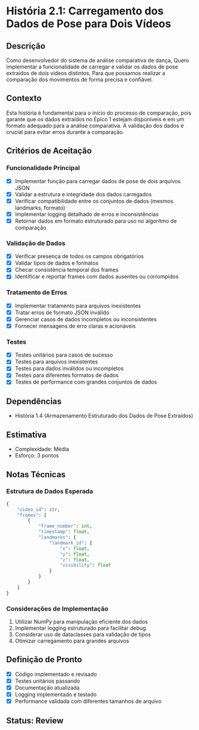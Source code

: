 # História 2.1: Carregamento dos Dados de Pose para Dois Vídeos

## Descrição

Como desenvolvedor do sistema de análise comparativa de dança,
Quero implementar a funcionalidade de carregar e validar os dados de pose extraídos de dois vídeos distintos,
Para que possamos realizar a comparação dos movimentos de forma precisa e confiável.

## Contexto

Esta história é fundamental para o início do processo de comparação, pois garante que os dados extraídos no Épico 1 estejam disponíveis e em um formato adequado para a análise comparativa. A validação dos dados é crucial para evitar erros durante a comparação.

## Critérios de Aceitação

### Funcionalidade Principal

- [x] Implementar função para carregar dados de pose de dois arquivos JSON
- [x] Validar a estrutura e integridade dos dados carregados
- [x] Verificar compatibilidade entre os conjuntos de dados (mesmos landmarks, formato)
- [x] Implementar logging detalhado de erros e inconsistências
- [x] Retornar dados em formato estruturado para uso no algoritmo de comparação

### Validação de Dados

- [x] Verificar presença de todos os campos obrigatórios
- [x] Validar tipos de dados e formatos
- [x] Checar consistência temporal dos frames
- [x] Identificar e reportar frames com dados ausentes ou corrompidos

### Tratamento de Erros

- [x] Implementar tratamento para arquivos inexistentes
- [x] Tratar erros de formato JSON inválido
- [x] Gerenciar casos de dados incompletos ou inconsistentes
- [x] Fornecer mensagens de erro claras e acionáveis

### Testes

- [x] Testes unitários para casos de sucesso
- [x] Testes para arquivos inexistentes
- [x] Testes para dados inválidos ou incompletos
- [x] Testes para diferentes formatos de dados
- [x] Testes de performance com grandes conjuntos de dados

## Dependências

- História 1.4 (Armazenamento Estruturado dos Dados de Pose Extraídos)

## Estimativa

- Complexidade: Média
- Esforço: 3 pontos

## Notas Técnicas

### Estrutura de Dados Esperada

```python
{
    "video_id": str,
    "frames": [
        {
            "frame_number": int,
            "timestamp": float,
            "landmarks": {
                "landmark_id": {
                    "x": float,
                    "y": float,
                    "z": float,
                    "visibility": float
                }
            }
        }
    ]
}
```

### Considerações de Implementação

1. Utilizar NumPy para manipulação eficiente dos dados
2. Implementar logging estruturado para facilitar debug
3. Considerar uso de dataclasses para validação de tipos
4. Otimizar carregamento para grandes arquivos

## Definição de Pronto

- [x] Código implementado e revisado
- [x] Testes unitários passando
- [x] Documentação atualizada
- [x] Logging implementado e testado
- [x] Performance validada com diferentes tamanhos de arquivo

## Status: Review
